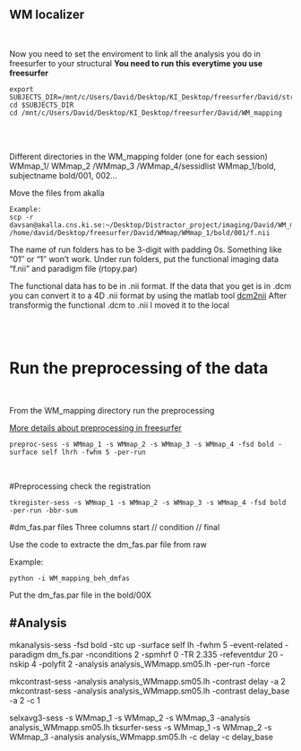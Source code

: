 ## WM localizer

<br/>

Now you need to set the enviroment to link all the analysis you do in freesurfer to your structural
**You need to run this everytime you use freesurfer**

```
export SUBJECTS_DIR=/mnt/c/Users/David/Desktop/KI_Desktop/freesurfer/David/structurals/struct_1
cd $SUBJECTS_DIR
cd /mnt/c/Users/David/Desktop/KI_Desktop/freesurfer/David/WM_mapping
```

<br/>
<br/>

Different directories in the WM_mapping folder (one for each session)
WMmap_1/ WMmap_2 /WMmap_3 /WMmap_4/sessidlist
WMmap_1/bold, subjectname
bold/001, 002...

Move the files from akalla
```
Example:
scp -r davsan@akalla.cns.ki.se:~/Desktop/Distractor_project/imaging/David/WM_mapping/run1/fmri4_WM_map.nii /home/david/Desktop/freesurfer/David/WMmap/WMmap_1/bold/001/f.nii

```

The name of run folders has to be 3-digit with padding 0s. Something like “01″ or “1″ won’t work. Under run folders, put the functional imaging data “f.nii” and paradigm file (rtopy.par) 

The functional data has to be in .nii format. If the data that you get is in .dcm you can convert it to a 4D .nii format by using the matlab tool [dcm2nii](https://www.mathworks.com/matlabcentral/fileexchange/42997-xiangruili-dicm2nii)
After transformig the functional .dcm to .nii I moved it to the local

<br/>
<br/>



# Run the preprocessing of the data
<br/>

From the WM_mapping directory run the preprocessing

[More details about preprocessing in freesurfer](https://surfer.nmr.mgh.harvard.edu/fswiki/FsFastTutorialV5.1/FsFastPreProc)

```
preproc-sess -s WMmap_1 -s WMmap_2 -s WMmap_3 -s WMmap_4 -fsd bold -surface self lhrh -fwhm 5 -per-run
```
<br/>


#Preprocessing check the registration
```
tkregister-sess -s WMmap_1 -s WMmap_2 -s WMmap_3 -s WMmap_4 -fsd bold -per-run -bbr-sum
```

#dm_fas.par files
Three columns
start  //   condition   //  final


Use the code to extracte the dm_fas.par file from raw

Example:
```
python -i WM_mapping_beh_dmfas

```

Put the dm_fas.par file in the bold/00X



#Analysis
------------------------------------

mkanalysis-sess -fsd bold -stc up -surface self lh -fwhm 5 -event-related -paradigm dm_fs.par -nconditions 2 -spmhrf 0 -TR 2.335 -refeventdur 20 -nskip 4 -polyfit 2 -analysis analysis_WMmapp.sm05.lh -per-run -force

mkcontrast-sess -analysis analysis_WMmapp.sm05.lh -contrast delay -a 2
mkcontrast-sess -analysis analysis_WMmapp.sm05.lh -contrast delay_base -a 2 -c 1


selxavg3-sess -s WMmap_1 -s WMmap_2 -s WMmap_3 -analysis analysis_WMmapp.sm05.lh
tksurfer-sess -s WMmap_1 -s WMmap_2 -s WMmap_3 -analysis analysis_WMmapp.sm05.lh -c delay -c delay_base 

